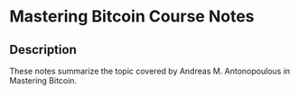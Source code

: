 # Mastering Bitcoin Course Notes

## Description 
These notes summarize the topic covered by Andreas M. Antonopoulous in Mastering Bitcoin.

